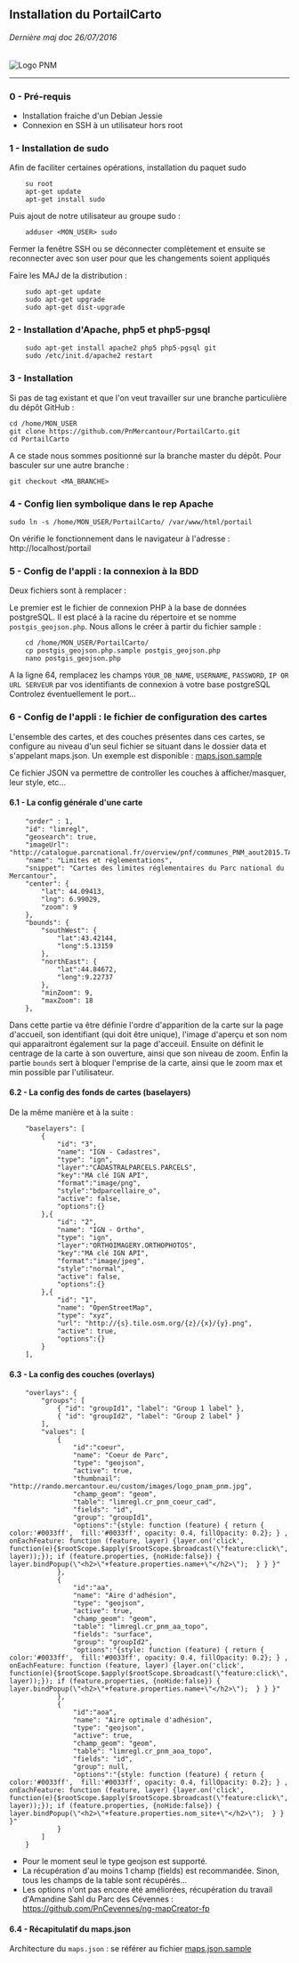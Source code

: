 ## Installation du PortailCarto
###### Dernière maj doc 26/07/2016


![Logo PNM](https://github.com/PnMercantour/PortailCarto/blob/master/img/logos/logo_pnm_vert.png?raw=true)

-----


### 0 - Pré-requis
* Installation fraiche d'un Debian Jessie
* Connexion en SSH à un utilisateur hors root


### 1 - Installation de sudo
Afin de faciliter certaines opérations, installation du paquet sudo
```
	su root
	apt-get update
	apt-get install sudo
```
Puis ajout de notre utilisateur au groupe sudo :
```
	adduser <MON_USER> sudo
```
Fermer la fenêtre SSH ou se déconnecter complètement et ensuite se reconnecter avec son user pour que les changements soient appliqués

Faire les MAJ de la distribution :
```
	sudo apt-get update
	sudo apt-get upgrade
	sudo apt-get dist-upgrade
```


### 2 - Installation d'Apache, php5 et php5-pgsql

```
	sudo apt-get install apache2 php5 php5-pgsql git
	sudo /etc/init.d/apache2 restart
```


### 3 - Installation

Si pas de tag existant et que l'on veut travailler sur une branche particulière du dépôt GitHub :
```
cd /home/MON_USER
git clone https://github.com/PnMercantour/PortailCarto.git
cd PortailCarto
```
A ce stade nous sommes positionné sur la branche master du dépôt.
Pour basculer sur une autre branche :
```
git checkout <MA_BRANCHE>
```


### 4 - Config lien symbolique dans le rep Apache

```
sudo ln -s /home/MON_USER/PortailCarto/ /var/www/html/portail
```

On vérifie le fonctionnement dans le navigateur à l'adresse : http://localhost/portail


### 5 - Config de l'appli : la connexion à la BDD

Deux fichiers sont à remplacer :

Le premier est le fichier de connexion PHP à la base de données postgreSQL.
Il est placé à la racine du répertoire et se nomme ``postgis_geojson.php``.
Nous allons le créer à partir du fichier sample :
```
	cd /home/MON_USER/PortailCarto/
	cp postgis_geojson.php.sample postgis_geojson.php
	nano postgis_geojson.php
```

A la ligne 64, remplacez les champs ``YOUR_DB_NAME``, ``USERNAME``, ``PASSWORD``, ``IP OR URL SERVEUR`` par vos identifiants de connexion à votre base postgreSQL
Controlez éventuellement le port...


### 6 - Config de l'appli : le fichier de configuration des cartes

L'ensemble des cartes, et des couches présentes dans ces cartes, se configure au niveau d'un seul fichier se situant dans le dossier data et s'appelant maps.json. Un exemple est disponible : [maps.json.sample](/data/maps.json.sample)

Ce fichier JSON va permettre de controller les couches à afficher/masquer, leur style, etc...


#### 6.1 - La config générale d'une carte

```
	"order" : 1,
	"id": "limregl",
	"geosearch": true,
	"imageUrl": "http://catalogue.parcnational.fr/overview/pnf/communes_PNM_aout2015.TAB_overview.png",
	"name": "Limites et réglementations",
	"snippet": "Cartes des limites réglementaires du Parc national du Mercantour",
	"center": {
		"lat": 44.09413,
		"lng": 6.99029,
		"zoom": 9
	},
	"bounds": {
		"southWest": {
			"lat":43.42144,
			"long":5.13159
		},
		"northEast": {
			"lat":44.84672,
			"long":9.22737
		},
		"minZoom": 9,
		"maxZoom": 18
	},
```

Dans cette partie va être définie l'ordre d'apparition de la carte sur la page d'accueil, son identifiant (qui doit être unique), l'image d'aperçu et son nom qui apparaitront également sur la page d'acceuil.
Ensuite on définit le centrage de la carte à son ouverture, ainsi que son niveau de zoom.
Enfin la partie ``bounds`` sert à bloquer l'emprise de la carte, ainsi que le zoom max et min possible par l'utilisateur.


#### 6.2 - La config des fonds de cartes (baselayers)

De la même manière et à la suite :

```
	"baselayers": [
		{
			"id": "3",
			"name": "IGN - Cadastres",
			"type": "ign",
			"layer":"CADASTRALPARCELS.PARCELS",
			"key":"MA clé IGN API",
			"format":"image/png",
			"style":"bdparcellaire_o",
			"active": false,
			"options":{}
		},{
			"id": "2",
			"name": "IGN - Ortho",
			"type": "ign",
			"layer":"ORTHOIMAGERY.ORTHOPHOTOS",
			"key":"MA clé IGN API",
			"format":"image/jpeg",
			"style":"normal",
			"active": false,
			"options":{}
		},{
			"id": "1",
			"name": "OpenStreetMap",
			"type": "xyz",
			"url": "http://{s}.tile.osm.org/{z}/{x}/{y}.png",
			"active": true,
			"options":{}
		}
	],
```


#### 6.3 - La config des couches (overlays)

```
	"overlays": {
		"groups": [
			{ "id": "groupId1", "label": "Group 1 label" },
			{ "id": "groupId2", "label": "Group 2 label" }
		],
		"values": [
			{
				"id":"coeur",
				"name": "Coeur de Parc",
				"type": "geojson",
				"active": true,
				"thumbnail": "http://rando.mercantour.eu/custom/images/logo_pnam_pnm.jpg",
				"champ_geom": "geom",
				"table": "limregl.cr_pnm_coeur_cad",
				"fields": "id",
				"group": "groupId1",
				"options":"{style: function (feature) { return { color:'#0033ff',  fill:'#0033ff', opacity: 0.4, fillOpacity: 0.2}; } , onEachFeature: function (feature, layer) {layer.on('click', function(e){$rootScope.$apply($rootScope.$broadcast(\"feature:click\", layer));}); if (feature.properties, {noHide:false}) { layer.bindPopup(\"<h2>\"+feature.properties.name+\"</h2>\");  } } }"
			},
			{
				"id":"aa",
				"name": "Aire d'adhésion",
				"type": "geojson",
				"active": true,
				"champ_geom": "geom",
				"table": "limregl.cr_pnm_aa_topo",
				"fields": "surface",
				"group": "groupId2",
				"options":"{style: function (feature) { return { color:'#0033ff',  fill:'#0033ff', opacity: 0.4, fillOpacity: 0.2}; } , onEachFeature: function (feature, layer) {layer.on('click', function(e){$rootScope.$apply($rootScope.$broadcast(\"feature:click\", layer));}); if (feature.properties, {noHide:false}) { layer.bindPopup(\"<h2>\"+feature.properties.name+\"</h2>\");  } } }"
			},
			{
				"id":"aoa",
				"name": "Aire optimale d'adhésion",
				"type": "geojson",
				"active": true,
				"champ_geom": "geom",
				"table": "limregl.cr_pnm_aoa_topo",
				"fields": "id",
				"group": null,
				"options":"{style: function (feature) { return { color:'#0033ff',  fill:'#0033ff', opacity: 0.4, fillOpacity: 0.2}; } , onEachFeature: function (feature, layer) {layer.on('click', function(e){$rootScope.$apply($rootScope.$broadcast(\"feature:click\", layer));}); if (feature.properties, {noHide:false}) { layer.bindPopup(\"<h2>\"+feature.properties.nom_site+\"</h2>\");  } } }"
			}
		]
	}
```

* Pour le moment seul le type geojson est supporté.
* La récupération d'au moins 1 champ (fields) est recommandée. Sinon, tous les champs de la table sont récupérés...
* Les options n'ont pas encore été améliorées, récupération du travail d'Amandine Sahl du Parc des Cévennes : https://github.com/PnCevennes/ng-mapCreator-fp


#### 6.4 - Récapitulatif du maps.json

Architecture du ``maps.json`` : se référer au fichier [maps.json.sample](data/maps.json.sample)
